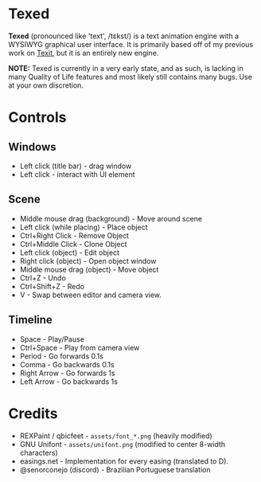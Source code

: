 # Texed
**Texed** (pronounced like 'text', /tεkst/) is a text animation engine with a WYSIWYG graphical user interface. It is primarily based off of my previous work on [Texit](https://github.com/thezipcreator/texit), but it is an entirely new engine.

**NOTE:** Texed is currently in a very early state, and as such, is lacking in many Quality of Life features and most likely still contains many bugs. Use at your own discretion.

# Controls
## Windows
* Left click (title bar) - drag window
* Left click - interact with UI element
## Scene
* Middle mouse drag (background) - Move around scene
* Left click (while placing) - Place object
* Ctrl+Right Click - Remove Object
* Ctrl+Middle Click - Clone Object
* Left click (object) - Edit object
* Right click (object) - Open object window
* Middle mouse drag (object) - Move object
* Ctrl+Z - Undo
* Ctrl+Shift+Z - Redo
* V - Swap between editor and camera view.
## Timeline
* Space - Play/Pause
* Ctrl+Space - Play from camera view
* Period - Go forwards 0.1s
* Comma - Go backwards 0.1s
* Right Arrow - Go forwards 1s
* Left Arrow - Go backwards 1s

# Credits
* REXPaint / qbicfeet - `assets/font_*.png` (heavily modified)
* GNU Unifont - `assets/unifont.png` (modified to center 8-width characters)
* easings.net - Implementation for every easing (translated to D).
* @senorconejo (discord) - Brazilian Portuguese translation
